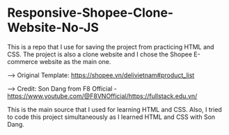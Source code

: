 # Responsive-Shopee-Clone-Website-No-JS
This is a repo that I use for saving the project from practicing HTML and CSS. The project is also a clone website and I chose the Shopee E-commerce website as the main one.

--> Original Template: https://shopee.vn/delivietnam#product_list

--> Credit: Son Dang from F8 Official - https://www.youtube.com/@F8VNOfficial/https://fullstack.edu.vn/

This is the main source that I used for learning HTML and CSS. Also, I tried to code this project simultaneously as I learned HTML and CSS with Son Dang.
